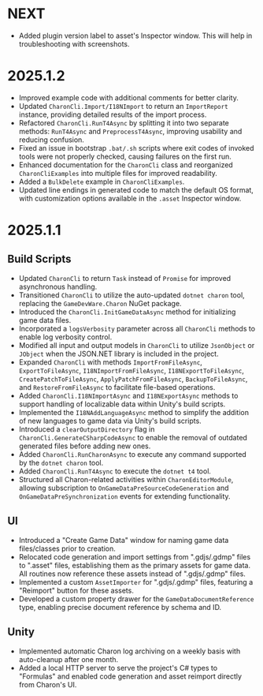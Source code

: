 # NEXT
- Added plugin version label to asset's Inspector window. This will help in troubleshooting with screenshots.

# 2025.1.2

- Improved example code with additional comments for better clarity.
- Updated `CharonCli.Import/I18NImport` to return an `ImportReport` instance, providing detailed results of the import process.
- Refactored `CharonCli.RunT4Async` by splitting it into two separate methods: `RunT4Async` and `PreprocessT4Async`, improving usability and reducing confusion.
- Fixed an issue in bootstrap `.bat/.sh` scripts where exit codes of invoked tools were not properly checked, causing failures on the first run.
- Enhanced documentation for the `CharonCli` class and reorganized `CharonCliExamples` into multiple files for improved readability.
- Added a `BulkDelete` example in `CharonCliExamples`.
- Updated line endings in generated code to match the default OS format, with customization options available in the `.asset` Inspector window.

# 2025.1.1
## Build Scripts
- Updated `CharonCli` to return `Task` instead of `Promise` for improved asynchronous handling.
- Transitioned `CharonCli` to utilize the auto-updated `dotnet charon` tool, replacing the `GameDevWare.Charon` NuGet package.
- Introduced the `CharonCli.InitGameDataAsync` method for initializing game data files.
- Incorporated a `logsVerbosity` parameter across all `CharonCli` methods to enable log verbosity control.
- Modified all input and output models in `CharonCli` to utilize `JsonObject` or `JObject` when the JSON.NET library is included in the project.
- Expanded `CharonCli` with methods `ImportFromFileAsync`, `ExportToFileAsync`, `I18NImportFromFileAsync`, `I18NExportToFileAsync`, `CreatePatchToFileAsync`, `ApplyPatchFromFileAsync`, `BackupToFileAsync`, and `RestoreFromFileAsync` to facilitate file-based operations.
- Added `CharonCli.I18NImportAsync` and `I18NExportAsync` methods to support handling of localizable data within Unity's build scripts.
- Implemented the `I18NAddLanguageAsync` method to simplify the addition of new languages to game data via Unity's build scripts.
- Introduced a `clearOutputDirectory` flag in `CharonCli.GenerateCSharpCodeAsync` to enable the removal of outdated generated files before adding new ones.
- Added `CharonCli.RunCharonAsync` to execute any command supported by the `dotnet charon` tool.
- Added `CharonCli.RunT4Async` to execute the `dotnet t4` tool.
- Structured all Charon-related activities within `CharonEditorModule`, allowing subscription to `OnGameDataPreSourceCodeGeneration` and `OnGameDataPreSynchronization` events for extending functionality.

## UI
- Introduced a "Create Game Data" window for naming game data files/classes prior to creation.
- Relocated code generation and import settings from ".gdjs/.gdmp" files to ".asset" files, establishing them as the primary assets for game data. All routines now reference these assets instead of ".gdjs/.gdmp" files.
- Implemented a custom `AssetImporter` for ".gdjs/.gdmp" files, featuring a "Reimport" button for these assets.
- Developed a custom property drawer for the `GameDataDocumentReference` type, enabling precise document reference by schema and ID.

## Unity
- Implemented automatic Charon log archiving on a weekly basis with auto-cleanup after one month.
- Added a local HTTP server to serve the project's C# types to "Formulas" and enabled code generation and asset reimport directly from Charon's UI.
